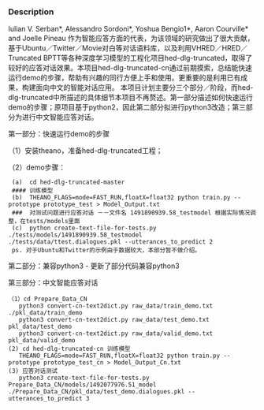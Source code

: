### Description
Iulian V. Serban*, Alessandro Sordoni*, Yoshua Bengio1*, Aaron Courville* and Joelle Pineau 作为智能应答方面的代表，为该领域的研究做出了很大贡献，基于Ubuntu／Twitter／Movie对白等对话语料库，以及利用VHRED／HRED／Truncated BPTT等各种深度学习模型的工程化项目hed-dlg-truncated，取得了较好的应答对话效果。本项目hed-dlg-truncated-cn通过前期摸索，总结能快速运行demo的步骤，帮助有兴趣的同行方便上手和使用。更重要的是利用已有成果，构建面向中文的智能对话应用。
本项目计划主要分三个部分／阶段，而hed-dlg-truncated中所描述的具体细节本项目不再赘述。第一部分描述如何快速运行demo的步骤；原项目基于python2，因此第二部分拟进行python3改造；第三部分为进行中文智能应答对话。

第一部分：快速运行demo的步骤	

（1）安装theano，准备hed-dlg-truncated工程；

（2）demo步骤：

  	 (a)  cd hed-dlg-truncated-master
     #### 训练模型
     (b)  THEANO_FLAGS=mode=FAST_RUN,floatX=float32 python train.py --prototype prototype_test > Model_Output.txt
     ###  对测试问题进行应答对话 －－文件名 1491890939.58_testmodel 根据实际情况调整，在tests/models里面
     (c)  python create-text-file-for-tests.py ./tests/models/1491890939.58_testmodel ./tests/data/ttest.dialogues.pkl --utterances_to_predict 2
     ps. 对于Ubuntu和Twitter的示例由于数据较大，本部分暂不做介绍。  
    
第二部分：兼容python3 - 更新了部分代码兼容python3

第三部分：中文智能应答对话

    （1）cd Prepare_Data_CN
       python3 convert-cn-text2dict.py raw_data/train_demo.txt ./pkl_data/train_demo
       python3 convert-cn-text2dict.py raw_data/test_demo.txt pkl_data/test_demo
       python3 convert-cn-text2dict.py raw_data/valid_demo.txt pkl_data/valid_demo
    (2) cd hed-dlg-truncated-cn 训练模型
       THEANO_FLAGS=mode=FAST_RUN,floatX=float32 python train.py --prototype prototype_test_cn > Model_Output_Cn.txt
    (3) 应答对话测试
       python3 create-text-file-for-tests.py Prepare_Data_CN/models/1492077976.51_model ./Prepare_Data_CN/pkl_data/test_demo.dialogues.pkl --utterances_to_predict 3
      




